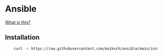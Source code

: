 # Ansible

[What is this?](https://opensource.com/article/18/3/manage-workstation-ansible)

## Installation

```bash
    curl -s https://raw.githubusercontent.com/maiksch/ansible/main/install | sudo bash
```
